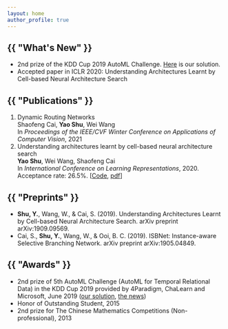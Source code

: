 ```yaml
---
layout: home
author_profile: true
---
```


<h2 class="archive__title">{{ "What's New" }}</h2>

- 2nd prize of the KDD Cup 2019 AutoML Challenge. [Here](https://github.com/shuyao95/kddcup2019-automl.git) is our solution.
- Accepted paper in ICLR 2020: Understanding Architectures Learnt by Cell-based Neural Architecture Search

<h2 class="archive__title">{{ "Publications" }}</h2>

1. Dynamic Routing Networks  
    Shaofeng Cai, **Yao Shu**, Wei Wang  
    In *Proceedings of the IEEE/CVF Winter Conference on Applications of Computer Vision*, 2021  
2. Understanding architectures learnt by cell-based neural architecture search  
    **Yao Shu**, Wei Wang, Shaofeng Cai  
    In *International Conference on Learning Representations*, 2020.  
    Acceptance rate: 26.5%. [[Code](https://github.com/shuyao95/Understanding-NAS.git), [pdf](https://openreview.net/pdf?id=BJxH22EKPS)]  

<h2 class="archive__title">{{ "Preprints" }}</h2>

- **Shu, Y.**, Wang, W., & Cai, S. (2019). Understanding Architectures Learnt by Cell-based Neural Architecture Search. arXiv preprint arXiv:1909.09569.
- Cai, S., **Shu, Y.**, Wang, W., & Ooi, B. C. (2019). ISBNet: Instance-aware Selective Branching Network. arXiv preprint arXiv:1905.04849.

<h2 class="archive__title">{{ "Awards" }}</h2>

- 2nd prize of 5th AutoML Challenge (AutoML for Temporal Relational Data) in the KDD Cup 2019 provided by 4Paradigm, ChaLearn and Microsoft, June 2019 ([our solution](https://github.com/shuyao95/kddcup2019-automl.git), [the news](https://www.4paradigm.com/competition/kddcup2019))
- Honor of Outstanding Student, 2015
- 2nd prize for The Chinese Mathematics Competitions (Non-professional), 2013